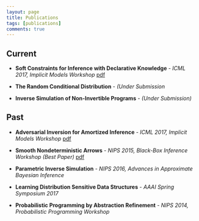 ```yaml
---
layout: page
title: Publications
tags: [publications]
comments: true
---
```


## Current

- __Soft Constraints for Inference with Declarative Knowledge__ - *ICML 2017, Implicit Models Workshop* [pdf](http://www.zenna.org/publications/icmlsoft.pdf)

- __The Random Conditional Distribution__ - *(Under Submission* 

- __Inverse Simulation of Non-Invertible Programs__ - *(Under Submission)*

<!-- - __Algebraic Structure Learning__ - *ICLR 2018 (Under Preparation)* -->


## Past
- __Adversarial Inversion for Amortized Inference__ - *ICML 2017, Implicit Models Workshop* [pdf](https://www.dropbox.com/s/nomcb3vhikihkw3/zennaadversarial.pdf?dl=0)

- __Smooth Nondeterministic Arrows__ - *NIPS 2015, Black-Box Inference Workshop (Best Paper)* [pdf](http://www.blackboxworkshop.org/pdf/nips2015blackbox_zenna.pdf)

- __Parametric Inverse Simulation__ - *NIPS 2016, Advances in Approximate Bayesian Inference*

- __Learning Distribution Sensitive Data Structures__ - *AAAI Spring Symposium 2017*

- __Probabilistic Programming by Abstraction Refinement__ - *NIPS 2014, Probabilistic Programming Workshop*
